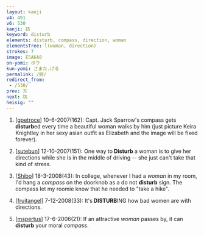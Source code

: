 ```yaml
---
layout: kanji
v4: 491
v6: 530
kanji: 妨
keyword: disturb
elements: disturb, compass, direction, woman
elementsTree: l(woman, direction)
strokes: 7
image: E5A6A8
on-yomi: ボウ
kun-yomi: さまた.げる
permalink: /妨/
redirect_from:
 - /530/
prev: 方
next: 坊
heisig: ""
---
```


1) [<a href="http://kanji.koohii.com/profile/gpetroce">gpetroce</a>] 10-6-2007(162): Capt. Jack Sparrow&#039;s compass gets<strong> disturb</strong>ed every time a beautiful woman walks by him (just picture Keira Knightley in her sexy asian outfit as Elizabeth and the image will be fixed forever).

2) [<a href="http://kanji.koohii.com/profile/sutebun">sutebun</a>] 12-10-2007(151): One way to<strong> Disturb</strong> a woman is to give her directions while she is in the middle of driving -- she just can&#039;t take that kind of stress.

3) [<a href="http://kanji.koohii.com/profile/Shibo">Shibo</a>] 18-3-2008(43): In college, whenever I had a <em>woman</em> in my room, I&#039;d hang a <em>compass</em> on the doorknob as a do not <strong>disturb</strong> sign. The compass let my roomie know that he needed to &quot;take a hike&quot;.

4) [<a href="http://kanji.koohii.com/profile/fruitangel">fruitangel</a>] 7-12-2008(33): It&#039;s<strong> DISTURB</strong>ING how bad women are with directions.

5) [<a href="http://kanji.koohii.com/profile/mspertus">mspertus</a>] 17-6-2006(21): If an attractive <em>woman</em> passes by, it can<strong> disturb</strong> your moral <em>compass</em>.

